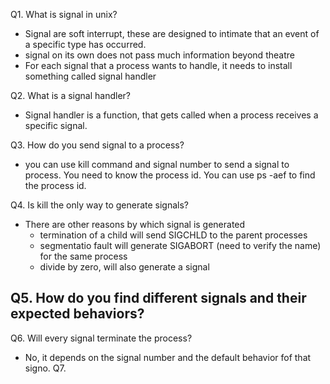 Q1. What is signal in unix?
- Signal are soft interrupt, these are designed to intimate that an event of
  a specific type has occurred.
- signal on its own does not pass much information beyond theatre
- For each signal that a process wants to handle, it needs to install something
   called signal handler

Q2. What is a signal handler?
- Signal handler is a function, that gets called when a process receives a specific signal.

Q3. How do you send signal to a process?
- you can use kill command and signal number to send a signal to process. You
need to know the process id. You can use ps -aef to find the process id.

Q4. Is kill the only way to generate signals?
- There are other reasons by which signal is generated
    - termination of a child will send SIGCHLD to the parent processes
    - segmentatio fault will generate SIGABORT (need to verify the name) for the same process
    - divide by zero, will also generate a signal

Q5. How do you find different signals and their expected behaviors?
-


Q6. Will every signal terminate the process?
- No, it depends on the signal number and the default behavior fof that signo. 
Q7.
